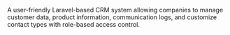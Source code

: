  A user-friendly Laravel-based CRM system allowing companies to manage customer data, product information, communication logs, and customize contact types with role-based access control.
